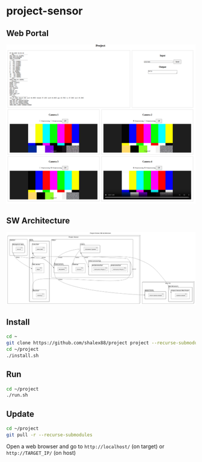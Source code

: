 # project-sensor

## Web Portal

![Architecture](docs/web_portal.png)

## SW Architecture

![Architecture](docs/architecture.png)

## Install

```bash
cd ~
git clone https://github.com/shalex88/project project --recurse-submodules
cd ~/project
./install.sh
```

## Run

```bash
cd ~/project
./run.sh
```

## Update

```bash
cd ~/project
git pull -r --recurse-submodules
```

Open a web browser and go to `http://localhost/` (on target) or `http://TARGET_IP/` (on host)
